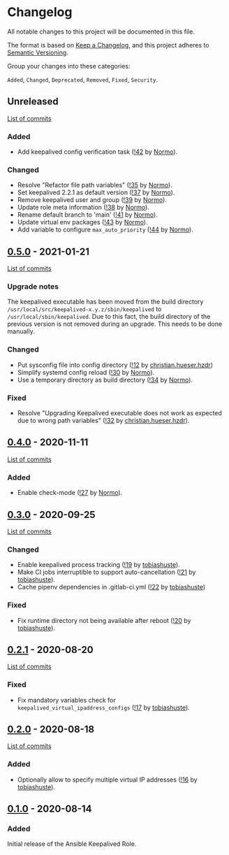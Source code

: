 <!--
SPDX-FileCopyrightText: 2020 Helmholtz Centre for Environmental Research (UFZ)
SPDX-FileCopyrightText: 2020 Helmholtz-Zentrum Dresden-Rossendorf (HZDR)

SPDX-License-Identifier: Apache-2.0
-->

# Changelog

All notable changes to this project will be documented in this file.

The format is based on [Keep a Changelog](https://keepachangelog.com/en/1.0.0/),
and this project adheres to [Semantic Versioning](https://semver.org/spec/v2.0.0.html).

Group your changes into these categories:

`Added`, `Changed`, `Deprecated`, `Removed`, `Fixed`, `Security`.

## Unreleased

[List of commits](https://gitlab.com/hifis/ansible/keepalived-role/-/compare/v0.5.0...main)

### Added
- Add keepalived config verification task
  ([!42](https://gitlab.com/hifis/ansible/keepalived-role/-/merge_requests/42)
  by [Normo](https://gitlab.com/Normo)).

### Changed
- Resolve "Refactor file path variables"
  ([!35](https://gitlab.com/hifis/ansible/keepalived-role/-/merge_requests/35)
  by [Normo](https://gitlab.com/Normo)).
- Set keepalived 2.2.1 as default version
  ([!37](https://gitlab.com/hifis/ansible/keepalived-role/-/merge_requests/37)
  by [Normo](https://gitlab.com/Normo)).
- Remove keepalived user and group
  ([!39](https://gitlab.com/hifis/ansible/keepalived-role/-/merge_requests/39)
  by [Normo](https://gitlab.com/Normo)).
- Update role meta information
  ([!38](https://gitlab.com/hifis/ansible/keepalived-role/-/merge_requests/38)
  by [Normo](https://gitlab.com/Normo)).
- Rename default branch to 'main'
  ([!41](https://gitlab.com/hifis/ansible/keepalived-role/-/merge_requests/41)
  by [Normo](https://gitlab.com/Normo)).
- Update virtual env packages
  ([!43](https://gitlab.com/hifis/ansible/keepalived-role/-/merge_requests/43)
  by [Normo](https://gitlab.com/Normo)).
- Add variable to configure `max_auto_priority`
  ([!44](https://gitlab.com/hifis/ansible/keepalived-role/-/merge_requests/44)
  by [Normo](https://gitlab.com/Normo)).


## [0.5.0](https://gitlab.com/hifis/ansible/keepalived-role/-/releases/v0.5.0) - 2021-01-21

[List of commits](https://gitlab.com/hifis/ansible/keepalived-role/-/compare/v0.4.0...v0.5.0)

### Upgrade notes
The keepalived executable has been moved from the build directory
`/usr/local/src/keepalived-x.y.z/sbin/keepalived` to
`/usr/local/sbin/keepalived`. Due to this fact, the build directory of the
previous version is not removed during an upgrade. This needs to be done
manually.

### Changed
- Put sysconfig file into config directory
  ([!12](https://gitlab.com/hifis/ansible/keepalived-role/-/merge_requests/12)
  by [christian.hueser.hzdr](https://gitlab.com/christian.hueser.hzdr))
- Simplify systemd config reload
  ([!30](https://gitlab.com/hifis/ansible/keepalived-role/-/merge_requests/30)
  by [Normo](https://gitlab.com/Normo)).
- Use a temporary directory as build directory
  ([!34](https://gitlab.com/hifis/ansible/keepalived-role/-/merge_requests/34)
  by [Normo](https://gitlab.com/Normo)).

### Fixed
- Resolve "Upgrading Keepalived executable does not work as expected due to
  wrong path variables"
  ([!32](https://gitlab.com/hifis/ansible/keepalived-role/-/merge_requests/32)
  by [christian.hueser.hzdr](https://gitlab.com/christian.hueser.hzdr)).

## [0.4.0](https://gitlab.com/hifis/ansible/keepalived-role/-/releases/v0.4.0) - 2020-11-11

[List of commits](https://gitlab.com/hifis/ansible/keepalived-role/-/compare/v0.3.0...v0.4.0)

### Added
- Enable check-mode
  ([!27](https://gitlab.com/hifis/ansible/keepalived-role/-/merge_requests/27)
  by [Normo](https://gitlab.com/Normo)).

## [0.3.0](https://gitlab.com/hifis/ansible/keepalived-role/-/releases/v0.3.0) - 2020-09-25

[List of commits](https://gitlab.com/hifis/ansible/keepalived-role/-/compare/v0.2.1...v0.3.0)

### Changed
- Enable keepalived process tracking
  ([!19](https://gitlab.com/hifis/ansible/keepalived-role/-/merge_requests/19)
  by [tobiashuste](https://gitlab.com/tobiashuste)).
- Make CI jobs interruptible to support auto-cancellation
  ([!21](https://gitlab.com/hifis/ansible/keepalived-role/-/merge_requests/21)
  by [tobiashuste](https://gitlab.com/tobiashuste)).
- Cache pipenv dependencies in .gitlab-ci.yml
  ([!22](https://gitlab.com/hifis/ansible/keepalived-role/-/merge_requests/22)
  by [tobiashuste](https://gitlab.com/tobiashuste))

### Fixed
- Fix runtime directory not being available after reboot
  ([!20](https://gitlab.com/hifis/ansible/keepalived-role/-/merge_requests/20)
  by [tobiashuste](https://gitlab.com/tobiashuste)).

## [0.2.1](https://gitlab.com/hifis/ansible/keepalived-role/-/releases/v0.2.1) - 2020-08-20

[List of commits](https://gitlab.com/hifis/ansible/keepalived-role/-/compare/v0.2.0...v0.2.1)

### Fixed
- Fix mandatory variables check for `keepalived_virtual_ipaddress_configs`
  ([!17](https://gitlab.com/hifis/ansible/keepalived-role/-/merge_requests/17)
  by [tobiashuste](https://gitlab.com/tobiashuste)).

## [0.2.0](https://gitlab.com/hifis/ansible/keepalived-role/-/releases/v0.2.0) - 2020-08-18

[List of commits](https://gitlab.com/hifis/ansible/keepalived-role/-/compare/v0.1.0...v0.2.0)

### Added
- Optionally allow to specify multiple virtual IP addresses
([!16](https://gitlab.com/hifis/ansible/keepalived-role/-/merge_requests/16)
by [tobiashuste](https://gitlab.com/tobiashuste)).

## [0.1.0](https://gitlab.com/hifis/ansible/keepalived-role/-/releases/v0.1.0) - 2020-08-14

### Added
Initial release of the Ansible Keepalived Role.
